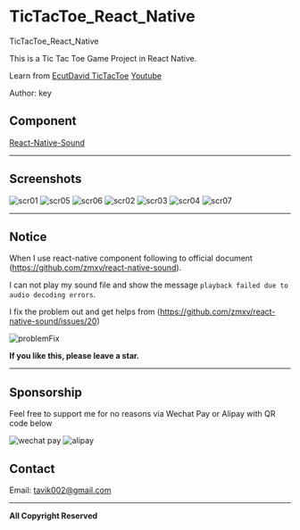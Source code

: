 # TicTacToe_React_Native

TicTacToe_React_Native

This is a Tic Tac Toe Game Project in React Native.

Learn from [EcutDavid TicTacToe](https://github.com/EcutDavid/react-native-tic-tac-toe) [Youtube](https://www.youtube.com/watch?time_continue=3&v=_w7RcjvcSRs)


Author: key


## Component

[React-Native-Sound](https://github.com/zmxv/react-native-sound)


-----

## Screenshots

![scr01](https://github.com/tavik000/TicTacToe_React_Native/raw/master/Screenshots/scr01.png)
![scr05](https://github.com/tavik000/TicTacToe_React_Native/raw/master/Screenshots/scr05.png)
![scr06](https://github.com/tavik000/TicTacToe_React_Native/raw/master/Screenshots/scr06.png)
![scr02](https://github.com/tavik000/TicTacToe_React_Native/raw/master/Screenshots/scr02.png)
![scr03](https://github.com/tavik000/TicTacToe_React_Native/raw/master/Screenshots/scr03.png)
![scr04](https://github.com/tavik000/TicTacToe_React_Native/raw/master/Screenshots/scr04.png)
![scr07](https://github.com/tavik000/TicTacToe_React_Native/raw/master/Screenshots/scr07.png)

-----

## Notice
When I use react-native component following to official document (https://github.com/zmxv/react-native-sound).

I can not play my sound file and show the message `playback failed due to audio decoding errors`.

I fix the problem out and get helps from (https://github.com/zmxv/react-native-sound/issues/20)

![problemFix](https://github.com/tavik000/TicTacToe_React_Native/raw/master/Screenshots/sound_problem.png)


**If you like this, please leave a star.**

-----

## Sponsorship
Feel free to support me for no reasons via Wechat Pay or Alipay with QR code below



![wechat pay](https://github.com/tavik000/Self_Organizing_Map/raw/master/Screenshots/wechatpay.png)
![alipay](https://github.com/tavik000/Self_Organizing_Map/raw/master/Screenshots/alipay.jpg)




## Contact



Email:  tavik002@gmail.com

-----

**All Copyright Reserved**
